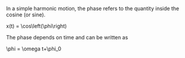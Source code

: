In a simple harmonic motion, the phase refers to the quantity inside the cosine (or sine).

<lrn-math inline>x(t) = \cos\left(\phi\right) </lrn-math> 

The phase depends on time and can be written as 

<lrn-math inline> \phi = \omega t+\phi_0 </lrn-math>

